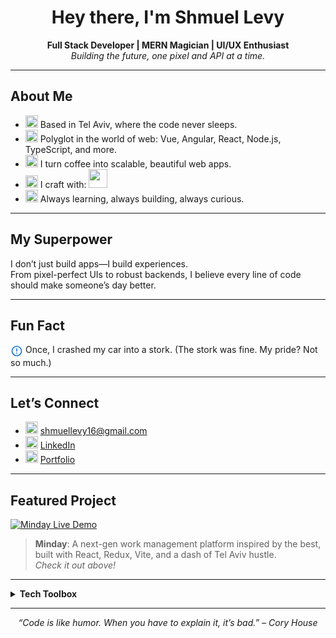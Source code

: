 <!-- Profile README for Shmuel Levy -->

<h1 align="center">Hey there, I'm Shmuel Levy</h1>
<p align="center">
  <b>Full Stack Developer | MERN Magician | UI/UX Enthusiast</b><br>
  <i>Building the future, one pixel and API at a time.</i>
</p>

<hr/>

## About Me

- <img src="https://cdn.jsdelivr.net/gh/devicons/devicon/icons/marker/marker-original.svg" width="20"/> Based in Tel Aviv, where the code never sleeps.
- <img src="https://cdn.jsdelivr.net/gh/devicons/devicon/icons/javascript/javascript-original.svg" width="20"/> Polyglot in the world of web: Vue, Angular, React, Node.js, TypeScript, and more.
- <img src="https://cdn.jsdelivr.net/gh/devicons/devicon/icons/coffee/coffee-original.svg" width="20"/> I turn coffee into scalable, beautiful web apps.
- <img src="https://cdn.jsdelivr.net/gh/devicons/devicon/icons/tools/tools-original.svg" width="20"/> I craft with:
  <img src="https://skillicons.dev/icons?i=react,vue,angular,js,ts,html,css,scss,nodejs,mongodb,redux,vite,postman" height="30" />
- <img src="https://cdn.jsdelivr.net/gh/devicons/devicon/icons/rocket/rocket-original.svg" width="20"/> Always learning, always building, always curious.

---

## My Superpower

I don’t just build apps—I build experiences.  
From pixel-perfect UIs to robust backends, I believe every line of code should make someone’s day better.

---

## Fun Fact

<svg width="20" height="20" viewBox="0 0 24 24" fill="none" xmlns="http://www.w3.org/2000/svg" style="vertical-align:middle;"><path d="M12 2C6.48 2 2 6.48 2 12s4.48 10 10 10 10-4.48 10-10S17.52 2 12 2zm0 18c-4.41 0-8-3.59-8-8s3.59-8 8-8 8 3.59 8 8-3.59 8-8 8zm-1-13h2v6h-2zm0 8h2v2h-2z" fill="#1976d2"/></svg> Once, I crashed my car into a stork. (The stork was fine. My pride? Not so much.)

---

## Let’s Connect

- <img src="https://cdn.jsdelivr.net/gh/devicons/devicon/icons/google/google-original.svg" width="20"/> [shmuellevy16@gmail.com](mailto:shmuellevy16@gmail.com)
- <img src="https://cdn.jsdelivr.net/gh/devicons/devicon/icons/linkedin/linkedin-original.svg" width="20"/> [LinkedIn](https://www.linkedin.com/in/shmuellevy)
- <img src="https://cdn.jsdelivr.net/gh/devicons/devicon/icons/web/web-original.svg" width="20"/> [Portfolio](#) <!-- Add your portfolio link if you have one -->

---

## Featured Project

<a href="https://minday.onrender.com/" target="_blank">
  <img src="https://img.shields.io/badge/Minday-Live%20Demo-blue?style=for-the-badge&logo=vercel" alt="Minday Live Demo"/>
</a>

> <b>Minday</b>: A next-gen work management platform inspired by the best, built with React, Redux, Vite, and a dash of Tel Aviv hustle.  
> <i>Check it out above!</i>

---

<details>
  <summary><b>Tech Toolbox</b></summary>
  <br>
  <img src="https://skillicons.dev/icons?i=react,vue,angular,js,ts,html,css,scss,nodejs,mongodb,redux,vite,postman,git,github" height="40" />
</details>

---

<p align="center">
  <i>“Code is like humor. When you have to explain it, it’s bad.” – Cory House</i>
</p>
